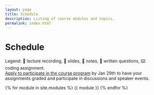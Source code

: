 ```yaml
---
layout: page
title: Schedule
description: Listing of course modules and topics.
permalink: index.html
---
```


# Schedule

Legend: 🎥 lecture recording, 🛝 slides, 📖 notes, 📝 written questions, ⌨️ coding assignment.\
[Apply to participate in the course program](https://airtable.com/shredY1461hyCVYC6) by Jan 29th to have your assignments graded and participate in discussions and speaker events.

{% for module in site.modules %}
{{ module }}
{% endfor %}
